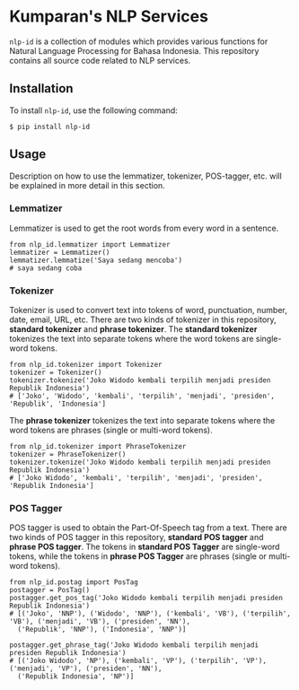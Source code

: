 # Kumparan's NLP Services

`nlp-id` is a collection of modules which provides various functions for Natural Language Processing for Bahasa Indonesia. This repository contains all source code related to NLP services.

## Installation

To install `nlp-id`, use the following command:

    $ pip install nlp-id 

## Usage

Description on how to use the lemmatizer, tokenizer, POS-tagger, etc. will be explained in more detail in this section.

### Lemmatizer

Lemmatizer is used to get the root words from every word in a sentence.

    from nlp_id.lemmatizer import Lemmatizer 
    lemmatizer = Lemmatizer() 
    lemmatizer.lemmatize('Saya sedang mencoba') 
    # saya sedang coba 
    
### Tokenizer

Tokenizer is used to convert text into tokens of word, punctuation, number, date, email, URL, etc. 
There are two kinds of tokenizer in this repository, **standard tokenizer** and **phrase tokenizer**. 
The **standard tokenizer** tokenizes the text into separate tokens where the word tokens are single-word tokens.

    from nlp_id.tokenizer import Tokenizer 
    tokenizer = Tokenizer() 
    tokenizer.tokenize('Joko Widodo kembali terpilih menjadi presiden Republik Indonesia') 
    # ['Joko', 'Widodo', 'kembali', 'terpilih', 'menjadi', 'presiden', 'Republik', 'Indonesia'] 
    
The **phrase tokenizer** tokenizes the text into separate tokens where the word tokens are phrases (single or multi-word tokens). 

    from nlp_id.tokenizer import PhraseTokenizer 
    tokenizer = PhraseTokenizer() 
    tokenizer.tokenize('Joko Widodo kembali terpilih menjadi presiden Republik Indonesia') 
    # ['Joko Widodo', 'kembali', 'terpilih', 'menjadi', 'presiden', 'Republik Indonesia']
    
### POS Tagger

POS tagger is used to obtain the Part-Of-Speech tag from a text.
There are two kinds of POS tagger in this repository, **standard POS tagger** and **phrase POS tagger**. 
The tokens in **standard POS Tagger** are single-word tokens, while the tokens in **phrase POS Tagger** are phrases (single or multi-word tokens).

    from nlp_id.postag import PosTag
    postagger = PosTag() 
    postagger.get_pos_tag('Joko Widodo kembali terpilih menjadi presiden Republik Indonesia') 
    # [('Joko', 'NNP'), ('Widodo', 'NNP'), ('kembali', 'VB'), ('terpilih', 'VB'), ('menjadi', 'VB'), ('presiden', 'NN'),
      ('Republik', 'NNP'), ('Indonesia', 'NNP')]
    
    postagger.get_phrase_tag('Joko Widodo kembali terpilih menjadi presiden Republik Indonesia') 
    # [('Joko Widodo', 'NP'), ('kembali', 'VP'), ('terpilih', 'VP'), ('menjadi', 'VP'), ('presiden', 'NN'), 
      ('Republik Indonesia', 'NP')]
    